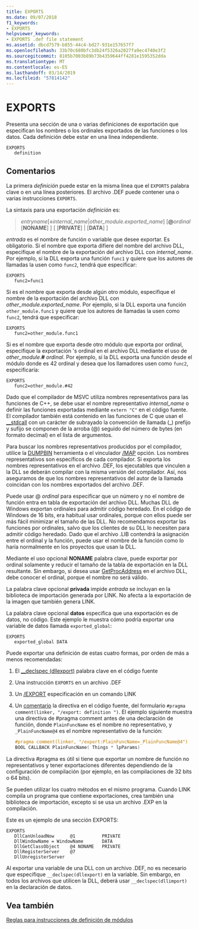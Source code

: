 ```yaml
---
title: EXPORTS
ms.date: 09/07/2018
f1_keywords:
- EXPORTS
helpviewer_keywords:
- EXPORTS .def file statement
ms.assetid: dbcd7579-b855-44c4-bd27-931e157657f7
ms.openlocfilehash: 33b70c680bfc3db24f5326a2027fa9ec4740e3f2
ms.sourcegitcommit: 8105b7003b89b73b4359644ff4281e1595352dda
ms.translationtype: MT
ms.contentlocale: es-ES
ms.lasthandoff: 03/14/2019
ms.locfileid: "57814142"
---
```

# <a name="exports"></a>EXPORTS

Presenta una sección de una o varias definiciones de exportación que especifican los nombres o los ordinales exportados de las funciones o los datos. Cada definición debe estar en una línea independiente.

```DEF
EXPORTS
   definition
```

## <a name="remarks"></a>Comentarios

La primera *definición* puede estar en la misma línea que el `EXPORTS` palabra clave o en una línea posteriores. El archivo .DEF puede contener una o varias instrucciones `EXPORTS`.

La sintaxis para una exportación *definición* es:

> *entryname*\[__=__*internal_name*|*other_module.exported_name*] \[**\@**_ordinal_ \[**NONAME**] ] \[ \[**PRIVATE**] | \[**DATA**] ]

*entrada* es el nombre de función o variable que desee exportar. Es obligatorio. Si el nombre que exporta difiere del nombre del archivo DLL, especifique el nombre de la exportación del archivo DLL con *internal_name*. Por ejemplo, si la DLL exporta una función `func1` y quiere que los autores de llamadas la usen como `func2`, tendrá que especificar:

```DEF
EXPORTS
   func2=func1
```

Si es el nombre que exporta desde algún otro módulo, especifique el nombre de la exportación del archivo DLL con *other_module.exported_name*. Por ejemplo, si la DLL exporta una función `other_module.func1` y quiere que los autores de llamadas la usen como `func2`, tendrá que especificar:

```DEF
EXPORTS
   func2=other_module.func1
```

Si es el nombre que exporta desde otro módulo que exporta por ordinal, especifique la exportación 's ordinal en el archivo DLL mediante el uso de *other_module*.__#__ *ordinal*. Por ejemplo, si la DLL exporta una función desde el módulo donde es 42 ordinal y desea que los llamadores usen como `func2`, especificaría:

```DEF
EXPORTS
   func2=other_module.#42
```

Dado que el compilador de MSVC utiliza nombres representativos para las funciones de C++, se debe usar el nombre representativo *internal_name* o definir las funciones exportadas mediante `extern "C"` en el código fuente. El compilador también está contenido en las funciones de C que usan el [__stdcall](../../cpp/stdcall.md) con un carácter de subrayado la convención de llamada (\_) prefijo y sufijo se componen de la arroba (\@) seguido del número de bytes (en formato decimal) en el lista de argumentos.

Para buscar los nombres representativos producidos por el compilador, utilice la [DUMPBIN](dumpbin-reference.md) herramienta o el vinculador [/MAP](map-generate-mapfile.md) opción. Los nombres representativos son específicos de cada compilador. Si exporta los nombres representativos en el archivo .DEF, los ejecutables que vinculen a la DLL se deberán compilar con la misma versión del compilador. Así, nos aseguramos de que los nombres representativos del autor de la llamada coincidan con los nombres exportados del archivo .DEF.

Puede usar \@ *ordinal* para especificar que un número y no el nombre de función entra en tabla de exportación del archivo DLL. Muchas DLL de Windows exportan ordinales para admitir código heredado. En el código de Windows de 16 bits, era habitual usar ordinales, porque con ellos puede ser más fácil minimizar el tamaño de las DLL. No recomendamos exportar las funciones por ordinales, salvo que los clientes de su DLL lo necesiten para admitir código heredado. Dado que el archivo .LIB contendrá la asignación entre el ordinal y la función, puede usar el nombre de la función como lo haría normalmente en los proyectos que usan la DLL.

Mediante el uso opcional **NONAME** palabra clave, puede exportar por ordinal solamente y reducir el tamaño de la tabla de exportación en la DLL resultante. Sin embargo, si desea usar [GetProcAddress](/windows/desktop/api/libloaderapi/nf-libloaderapi-getprocaddress) en el archivo DLL, debe conocer el ordinal, porque el nombre no será válido.

La palabra clave opcional **privada** impide *entrada* se incluyan en la biblioteca de importación generada por LINK. No afecta a la exportación de la imagen que también genera LINK.

La palabra clave opcional **datos** especifica que una exportación es de datos, no código. Este ejemplo le muestra cómo podría exportar una variable de datos llamada `exported_global`:

```DEF
EXPORTS
   exported_global DATA
```

Puede exportar una definición de estas cuatro formas, por orden de más a menos recomendadas:

1. El [__declspec (dllexport)](../../cpp/dllexport-dllimport.md) palabra clave en el código fuente

1. Una instrucción `EXPORTS` en un archivo .DEF

1. Un [/EXPORT](export-exports-a-function.md) especificación en un comando LINK

1. Un [comentario](../../preprocessor/comment-c-cpp.md) la directiva en el código fuente, del formulario `#pragma comment(linker, "/export: definition ")`. El ejemplo siguiente muestra una directiva de #pragma comment antes de una declaración de función, donde `PlainFuncName` es el nombre no representativo, y `_PlainFuncName@4` es el nombre representativo de la función:

    ```cpp
    #pragma comment(linker, "/export:PlainFuncName=_PlainFuncName@4")
    BOOL CALLBACK PlainFuncName( Things * lpParams)
    ```

La directiva #pragma es útil si tiene que exportar un nombre de función no representativos y tener exportaciones diferentes dependiendo de la configuración de compilación (por ejemplo, en las compilaciones de 32 bits o 64 bits).

Se pueden utilizar los cuatro métodos en el mismo programa. Cuando LINK compila un programa que contiene exportaciones, crea también una biblioteca de importación, excepto si se usa un archivo .EXP en la compilación.

Este es un ejemplo de una sección EXPORTS:

```DEF
EXPORTS
   DllCanUnloadNow      @1          PRIVATE
   DllWindowName = WindowName       DATA
   DllGetClassObject    @4 NONAME   PRIVATE
   DllRegisterServer    @7
   DllUnregisterServer
```

Al exportar una variable de una DLL con un archivo .DEF, no es necesario que especifique `__declspec(dllexport)` en la variable. Sin embargo, en todos los archivos que utilicen la DLL, deberá usar `__declspec(dllimport)` en la declaración de datos.

## <a name="see-also"></a>Vea también

[Reglas para instrucciones de definición de módulos](rules-for-module-definition-statements.md)

